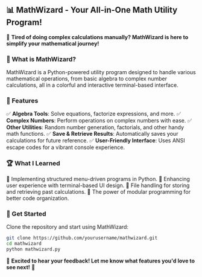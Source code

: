 ## 📊 MathWizard - Your All-in-One Math Utility Program!

🔢 **Tired of doing complex calculations manually? MathWizard is here to simplify your mathematical journey!**

### 🚀 What is MathWizard?
MathWizard is a Python-powered utility program designed to handle various mathematical operations, from basic algebra to complex number calculations, all in a colorful and interactive terminal-based interface.

### 🎯 Features
✅ **Algebra Tools**: Solve equations, factorize expressions, and more.
✅ **Complex Numbers**: Perform operations on complex numbers with ease.
✅ **Other Utilities**: Random number generation, factorials, and other handy math functions.
✅ **Save & Retrieve Results**: Automatically saves your calculations for future reference.
✅ **User-Friendly Interface**: Uses ANSI escape codes for a vibrant console experience.

### 🏆 What I Learned
🔹 Implementing structured menu-driven programs in Python.
🔹 Enhancing user experience with terminal-based UI design.
🔹 File handling for storing and retrieving past calculations.
🔹 The power of modular programming for better code organization.

### 🔗 Get Started
Clone the repository and start using MathWizard:
```bash
git clone https://github.com/yourusername/mathwizard.git
cd mathwizard
python mathwizard.py
```

📢 **Excited to hear your feedback! Let me know what features you'd love to see next!** 🚀


